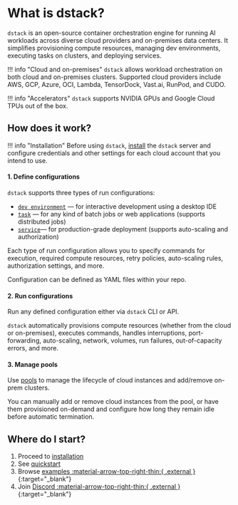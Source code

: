 # What is dstack?

`dstack` is an open-source container orchestration engine for running AI workloads across diverse cloud providers
and on-premises data centers. It simplifies provisioning compute resources, managing dev environments, executing tasks on clusters, and deploying services.

!!! info "Cloud and on-premises"
    `dstack` allows workload orchestration on both cloud and on-premises clusters.
    Supported cloud providers include AWS, GCP, Azure, OCI, Lambda, TensorDock, Vast.ai, RunPod, and CUDO.

!!! info "Accelerators"
    `dstack` supports NVIDIA GPUs and Google Cloud TPUs out of the box.

## How does it work?

!!! info "Installation"
    Before using `dstack`, [install](installation/index.md) the `dstack` server and configure credentials
    and other settings for each cloud account that you intend to use.

#### 1. Define configurations

`dstack` supports three types of run configurations:
   
* [`dev environment`](concepts/dev-environments.md) &mdash; for interactive development using a desktop IDE
* [`task`](concepts/tasks.md) &mdash; for any kind of batch jobs or web applications (supports distributed jobs)
* [`service`](concepts/services.md)&mdash; for production-grade deployment (supports auto-scaling and authorization)

Each type of run configuration allows you to specify commands for execution, required compute resources, retry policies, auto-scaling rules, authorization settings, and more.

Configuration can be defined as YAML files within your repo.

#### 2. Run configurations

Run any defined configuration either via `dstack` CLI or API.
   
`dstack` automatically provisions compute resources (whether from the cloud or on-premises), executes commands, handles interruptions, port-forwarding, auto-scaling, network, volumes, run failures, out-of-capacity errors, and more.

#### 3. Manage pools

Use [pools](concepts/pools.md) to manage the lifecycle of cloud instances and add/remove on-prem clusters.
   
You can manually add or remove cloud instances from the pool, or have them provisioned on-demand and configure how long they remain idle before automatic termination.


## Where do I start?

1. Proceed to [installation](installation/index.md)
2. See [quickstart](quickstart.md)
3. Browse [examples :material-arrow-top-right-thin:{ .external }](https://github.com/dstackai/dstack/tree/master/examples){:target="_blank"}
4. Join [Discord :material-arrow-top-right-thin:{ .external }](https://discord.gg/u8SmfwPpMd){:target="_blank"}